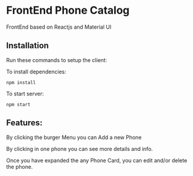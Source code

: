 # FrontEnd Phone Catalog
FrontEnd based on Reactjs and Material UI

## Installation

Run these commands to setup the client:

To install dependencies:
```zhs
npm install
```

To start server:
```zhs
npm start
```

## Features:

By clicking the burger Menu you can Add a new Phone

By clicking in one phone you can see more details and info. 

Once you have expanded the any Phone Card, you can edit and/or delete the phone.
